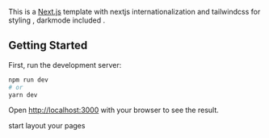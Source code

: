 This is a [Next.js](https://nextjs.org/) template with nextjs internationalization and tailwindcss for styling , darkmode included .

## Getting Started

First, run the development server:

```bash
npm run dev
# or
yarn dev
```

Open [http://localhost:3000](http://localhost:3000) with your browser to see the result.


start layout your pages

